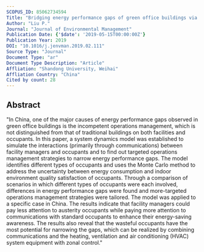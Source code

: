 ```yaml
---
SCOPUS_ID: 85062734594
Title: "Bridging energy performance gaps of green office buildings via more targeted operations management: A system dynamics approach"
Author: "Liu P."
Journal: "Journal of Environmental Management"
Publication Date: {'$date': '2019-05-15T00:00:00Z'}
Publication Year: 2019
DOI: "10.1016/j.jenvman.2019.02.111"
Source Type: "Journal"
Document Type: "ar"
Document Type Description: "Article"
Affliation: "Shandong University, Weihai"
Affliation Country: "China"
Cited by count: 28
---
```


## Abstract
"In China, one of the major causes of energy performance gaps observed in green office buildings is the incompetent operations management, which is not distinguished from that of traditional buildings on both facilities and occupants. In this paper, a system dynamics model was established to simulate the interactions (primarily through communications) between facility managers and occupants and to find out targeted operations management strategies to narrow energy performance gaps. The model identifies different types of occupants and uses the Monte Carlo method to address the uncertainty between energy consumption and indoor environment quality satisfaction of occupants. Through a comparison of scenarios in which different types of occupants were each involved, differences in energy performance gaps were found and more-targeted operations management strategies were tailored. The model was applied to a specific case in China. The results indicate that facility managers could pay less attention to austerity occupants while paying more attention to communications with standard occupants to enhance their energy-saving awareness. The results also reveal that the wasteful occupants have the most potential for narrowing the gaps, which can be realized by combining communications and the heating, ventilation and air conditioning (HVAC) system equipment with zonal control."
